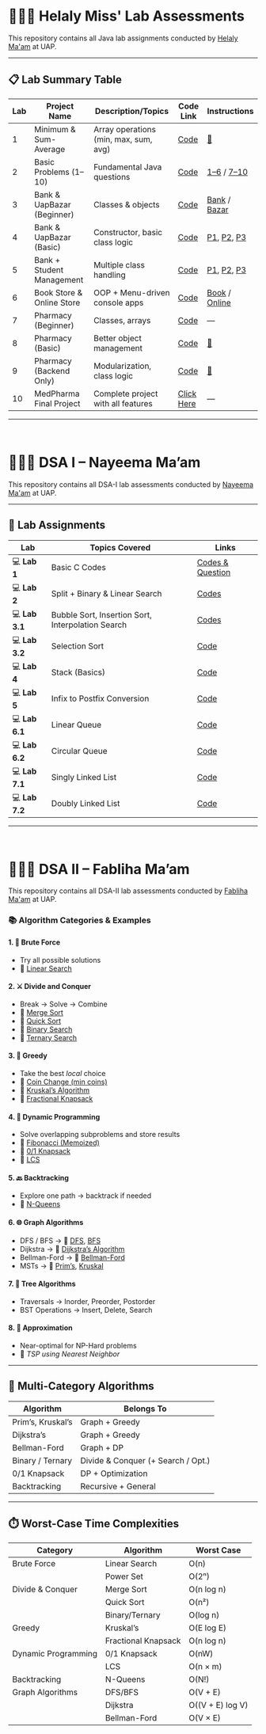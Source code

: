 # 👩🏻‍🏫 Helaly Miss' Lab Assessments

This repository contains all Java lab assignments conducted by [Helaly Ma'am](https://cse.uap-bd.edu/faculty/faculty_details/11) at UAP.

---

## 📋 Lab Summary Table

| Lab | Project Name                      | Description/Topics                     | Code Link | Instructions |
|-----|----------------------------------|----------------------------------------|-----------|--------------|
| 1   | Minimum & Sum-Average            | Array operations (min, max, sum, avg) | [Code](https://github.com/moh5775/UAP/tree/main/Helaly%20Miss/Lab%201) | [📄](https://github.com/moh5775/UAP/blob/main/Helaly%20Miss/Lab%201/Question%20.jpg) |
| 2   | Basic Problems (1–10)            | Fundamental Java questions             | [Code](https://github.com/moh5775/UAP/tree/main/Helaly%20Miss/Lab%202) | [1–6](https://github.com/moh5775/UAP/blob/main/Helaly%20Miss/Lab%202/Question%20(1%20-%206).jpg) / [7–10](https://github.com/moh5775/UAP/blob/main/Helaly%20Miss/Lab%202/Question%20(7%20-%2010).jpg) |
| 3   | Bank & UapBazar (Beginner)       | Classes & objects                      | [Code](https://github.com/moh5775/UAP/tree/main/Helaly%20Miss/Lab%203) | [Bank](https://github.com/moh5775/UAP/blob/main/Helaly%20Miss/Lab%203/Problem-1/Question.jpg) / [Bazar](https://github.com/moh5775/UAP/blob/main/Helaly%20Miss/Lab%203/Problem-2/Question%20.jpg) |
| 4   | Bank & UapBazar (Basic)          | Constructor, basic class logic         | [Code](https://github.com/moh5775/UAP/tree/main/Helaly%20Miss/Lab%204) | [P1](https://github.com/moh5775/UAP/blob/main/Helaly%20Miss/Lab%204/Queation%201.jpg), [P2](https://github.com/moh5775/UAP/blob/main/Helaly%20Miss/Lab%204/Question%202.jpg), [P3](https://github.com/moh5775/UAP/blob/main/Helaly%20Miss/Lab%204/Question%203.jpg) |
| 5   | Bank + Student Management        | Multiple class handling                | [Code](https://github.com/moh5775/UAP/tree/main/Helaly%20Miss/Lab%205) | [P1](https://github.com/moh5775/UAP/blob/main/Helaly%20Miss/Lab%205/Queation%201.jpg), [P2](https://github.com/moh5775/UAP/blob/main/Helaly%20Miss/Lab%205/Queation%202%20(Part%201).jpg), [P3](https://github.com/moh5775/UAP/blob/main/Helaly%20Miss/Lab%205/Queation%202%20(Part%202).jpg) |
| 6   | Book Store & Online Store        | OOP + Menu-driven console apps         | [Code](https://github.com/moh5775/UAP/tree/main/Helaly%20Miss/Lab%206) | [Book](https://github.com/moh5775/UAP/blob/main/Helaly%20Miss/Lab%206/Question%201%20(Book%20Store%20Application).jpg) / [Online](https://github.com/moh5775/UAP/blob/main/Helaly%20Miss/Lab%206/Question%202%20(Online%20Store).jpg) |
| 7   | Pharmacy (Beginner)              | Classes, arrays                        | [Code](https://github.com/moh5775/UAP/tree/main/Helaly%20Miss/Lab%207) | — |
| 8   | Pharmacy (Basic)                 | Better object management               | [Code](https://github.com/moh5775/UAP/tree/main/Helaly%20Miss/Lab%208/Classes) | [📄](https://github.com/moh5775/UAP/tree/main/Helaly%20Miss/Lab%208/Question) |
| 9   | Pharmacy (Backend Only)          | Modularization, class logic            | [Code](https://github.com/moh5775/UAP/tree/main/Helaly%20Miss/Lab%209/Project%20(Backend%20Codes)) | [📄](https://github.com/moh5775/UAP/tree/main/Helaly%20Miss/Lab%209/Instructions) |
| 10  | MedPharma Final Project          | Complete project with all features     | [Click Here](https://github.com/moh5775/UAP/tree/main/Helaly%20Miss/Lab%2010) | — |

---

<br>

# 👩🏻‍🏫 DSA I – Nayeema Ma’am
This repository contains all DSA-I lab assessments conducted by [Nayeema Ma'am](https://cse.uap-bd.edu/faculty/faculty_details/14) at UAP.

---
## 🧪 Lab Assignments

| Lab            | Topics Covered                                    | Links                                                                                                                                                                                                                                |
| -------------- | ------------------------------------------------- | ------------------------------------------------------------------------------------------------------------------------------------------------------------------------------------------------------------------------------------ |
| 💻 **Lab 1**   | Basic C Codes                                     | [Codes & Question](https://github.com/moh5775/UAP/tree/main/DSA%20%28Nayeema%20Maam%29%20/Lab%201%28Basic%29)                                                                                                                        |
| 💻 **Lab 2**   | Split + Binary & Linear Search                    | [Codes](https://github.com/moh5775/UAP/blob/main/DSA%20%28Nayeema%20Maam%29%20/Lab%202%28Binary%20and%20Linear%20Search%29/Split%20%2B%20Searching%20%28Binary%20%2B%20Linear%29)                                                    |
| 💻 **Lab 3.1** | Bubble Sort, Insertion Sort, Interpolation Search | [Codes](https://github.com/moh5775/UAP/blob/main/DSA%20%28Nayeema%20Maam%29%20/Lab%203%28Bubble%20sort%20%2C%20Insertion%20sort%20%2CInterpolation%20search%29/Sort%28Bubble%20%2B%20Insertion%29%20%20%26%20Interpolation%20Search) |
| 💻 **Lab 3.2** | Selection Sort                                    | [Code](https://github.com/moh5775/UAP/tree/main/DSA%20%28Nayeema%20Maam%29%20/Lab%203-2%28Selection%20Sort%29)                                                                                                                       |
| 💻 **Lab 4**   | Stack (Basics)                                    | [Code](https://github.com/moh5775/UAP/tree/main/DSA%20%28Nayeema%20Maam%29%20/Lab%204%20%28Stack%20%28Beginning%29%29)                                                                                                               |
| 💻 **Lab 5**   | Infix to Postfix Conversion                       | [Code](https://github.com/moh5775/UAP/tree/main/DSA%20%28Nayeema%20Maam%29%20/Lab%205%20%28Infix%20to%20Postfix%29)                                                                                                                  |
| 💻 **Lab 6.1** | Linear Queue                                      | [Code](https://github.com/moh5775/UAP/tree/main/DSA%20%28Nayeema%20Maam%29%20/Lab%206%20%28Linear%20Queue%29)                                                                                                                        |
| 💻 **Lab 6.2** | Circular Queue                                    | [Code](https://github.com/moh5775/UAP/tree/main/DSA%20%28Nayeema%20Maam%29%20/Lab%206-2%28Circular%20Queue%29)                                                                                                                       |
| 💻 **Lab 7.1** | Singly Linked List                                | [Code](https://github.com/moh5775/UAP/blob/main/DSA%20%28Nayeema%20Maam%29%20/Lab%207-1%28Linked%20List%29/Single%20Linked%20List.c)                                                                                                 |
| 💻 **Lab 7.2** | Doubly Linked List                                | [Code](https://github.com/moh5775/UAP/blob/main/DSA%20%28Nayeema%20Maam%29%20/Lab%207-1%28Linked%20List%29/Doubly%20Linked%20List.c)                                                                                                 |

---
<br>

# 👩🏻‍🏫 DSA II – Fabliha Ma’am
This repository contains all DSA-II lab assessments conducted by [Fabliha Ma'am](https://cse.uap-bd.edu/faculty/faculty_details/64) at UAP.

### 📚 Algorithm Categories & Examples

#### 1. 🧨 Brute Force

* Try all possible solutions
* 🔗 [Linear Search](https://github.com/moh5775/UAP/blob/main/DSA%20%28Nayeema%20Maam%29%20/Lab%202%28Binary%20and%20Linear%20Search%29/Split%20%2B%20Searching%20%28Binary%20%2B%20Linear%29)

#### 2. ⚔️ Divide and Conquer

* Break → Solve → Combine
* 🔗 [Merge Sort](https://github.com/moh5775/UAP/blob/main/DSA%202%20%28Fabliha%20Maam%29/Merge%20Sort)
* 🔗 [Quick Sort](https://github.com/moh5775/UAP/blob/main/DSA%202%20%28Fabliha%20Maam%29/Quick%20Sort)
* 🔗 [Binary Search](https://github.com/moh5775/UAP/blob/main/DSA%202%20%28Fabliha%20Maam%29/Binary%20Search/Process%201)
* 🔗 [Ternary Search](https://github.com/moh5775/UAP/blob/main/DSA%202%20%28Fabliha%20Maam%29/Ternary%20Search)

#### 3. 🤑 Greedy

* Take the best *local* choice
* 🔗 [Coin Change (min coins)](https://github.com/moh5775/UAP/blob/main/DSA%202%20%28Fabliha%20Maam%29/Coin%20Change)
* 🔗 [Kruskal’s Algorithm](https://github.com/moh5775/UAP/blob/main/DSA%202%20%28Fabliha%20Maam%29/Krushkal%20Algorithm)
* 🔗 [Fractional Knapsack](https://github.com/moh5775/UAP/tree/main/DSA%202%20%28Fabliha%20Maam%29/Fractional%20Knapsack)

#### 4. 🧵 Dynamic Programming

* Solve overlapping subproblems and store results
* 🔗 [Fibonacci (Memoized)](https://github.com/moh5775/UAP/blob/main/DSA%202%20%28Fabliha%20Maam%29/Fibonacci/Complexity%3A%20O%28n%29%20%28efficient%20with%20memoization%29)
* 🔗 [0/1 Knapsack](https://github.com/moh5775/UAP/blob/main/DSA%202%20%28Fabliha%20Maam%29/0-1%20Knapsack)
* 🔗 [LCS](https://github.com/moh5775/UAP/blob/main/DSA%202%20%28Fabliha%20Maam%29/LCS)

#### 5. 🔙 Backtracking

* Explore one path → backtrack if needed
* 🔗 [N-Queens](https://github.com/moh5775/UAP/blob/main/DSA%202%20%28Fabliha%20Maam%29/N-Queens%20in%20C%20%28Row-wise%20Backtracking%29)

#### 6. 🌐 Graph Algorithms

* DFS / BFS → 🔗 [DFS](https://github.com/moh5775/UAP/blob/main/DSA%202%20%28Fabliha%20Maam%29/DFS), [BFS](https://github.com/moh5775/UAP/blob/main/DSA%202%20%28Fabliha%20Maam%29/BFS)
* Dijkstra → 🔗 [Dijkstra’s Algorithm](https://github.com/moh5775/UAP/blob/main/DSA%202%20%28Fabliha%20Maam%29/Dijkstra%20Algorithm)
* Bellman-Ford → 🔗 [Bellman-Ford](https://github.com/moh5775/UAP/blob/main/DSA%202%20%28Fabliha%20Maam%29/Bellman-Ford)
* MSTs → 🔗 [Prim’s](https://github.com/moh5775/UAP/blob/main/DSA%202%20%28Fabliha%20Maam%29/Prim's%20Algorithm), [Kruskal](https://github.com/moh5775/UAP/blob/main/DSA%202%20%28Fabliha%20Maam%29/Krushkal%20Algorithm)

#### 7. 🌳 Tree Algorithms

* Traversals → Inorder, Preorder, Postorder
* BST Operations → Insert, Delete, Search

#### 8. 🎯 Approximation

* Near-optimal for NP-Hard problems
* 🔗 *TSP using Nearest Neighbor*

---

## 🔁 Multi-Category Algorithms

| Algorithm         | Belongs To                         |
| ----------------- | ---------------------------------- |
| Prim’s, Kruskal’s | Graph + Greedy                     |
| Dijkstra’s        | Graph + Greedy                     |
| Bellman-Ford      | Graph + DP                         |
| Binary / Ternary  | Divide & Conquer (+ Search / Opt.) |
| 0/1 Knapsack      | DP + Optimization                  |
| Backtracking      | Recursive + General                |

---

## ⏱️ Worst-Case Time Complexities

| Category            | Algorithm           | Worst Case       |
| ------------------- | ------------------- | ---------------- |
| Brute Force         | Linear Search       | O(n)             |
|                     | Power Set           | O(2ⁿ)            |
| Divide & Conquer    | Merge Sort          | O(n log n)       |
|                     | Quick Sort          | O(n²)            |
|                     | Binary/Ternary      | O(log n)         |
| Greedy              | Kruskal’s           | O(E log E)       |
|                     | Fractional Knapsack | O(n log n)       |
| Dynamic Programming | 0/1 Knapsack        | O(nW)            |
|                     | LCS                 | O(n × m)         |
| Backtracking        | N-Queens            | O(N!)            |
| Graph Algorithms    | DFS/BFS             | O(V + E)         |
|                     | Dijkstra            | O((V + E) log V) |
|                     | Bellman-Ford        | O(V × E)         |



